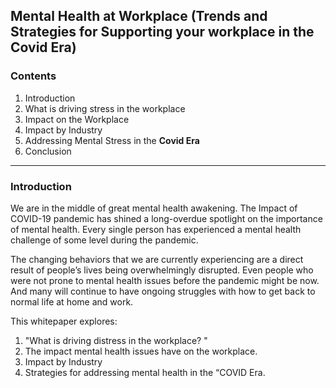 ## Mental Health at Workplace (Trends and Strategies for Supporting your workplace in the Covid Era)
### Contents
  1. Introduction
  2. What is driving stress in the workplace 
  3. Impact on the Workplace 
  4. Impact by Industry 
  5. Addressing Mental Stress in the **Covid Era** 
  6. Conclusion 
 ____________________________________________________________________________________________________________________________________________________________________
### Introduction
We are in the middle of great mental health awakening. The Impact of COVID-19 pandemic has shined a long-overdue spotlight on the importance of mental health. Every single person has experienced a mental health challenge of some level during the pandemic.

The changing behaviors that we are currently experiencing are a direct result of people’s lives being overwhelmingly disrupted. Even people who were not prone to mental health issues before the pandemic might be now. And many will continue to have ongoing struggles with how to get back to normal life at home and work. 

This whitepaper explores: 
1. "What is driving distress in the workplace? " 
2.  The impact mental health issues have on the workplace. 
3.  Impact by Industry
4.  Strategies for addressing mental health in the “COVID Era.

